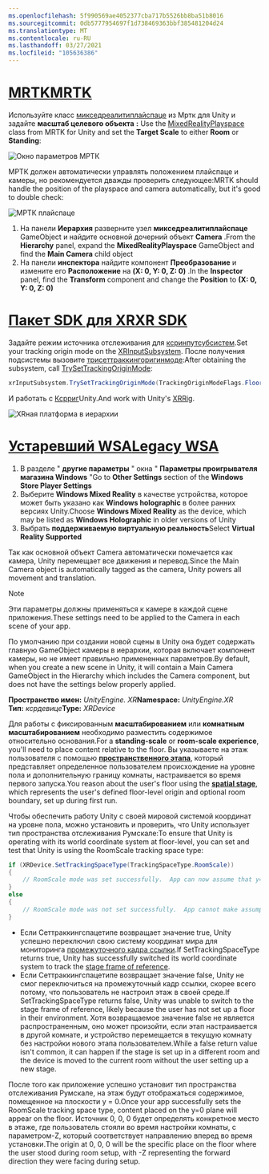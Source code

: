 ```yaml
---
ms.openlocfilehash: 5f990569ae4052377cba717b5526bb8ba51b8016
ms.sourcegitcommit: 0db5777954697f1d738469363bbf385481204d24
ms.translationtype: MT
ms.contentlocale: ru-RU
ms.lasthandoff: 03/27/2021
ms.locfileid: "105636386"
---
```

# <a name="mrtk"></a>[<span data-ttu-id="4b087-101">MRTK</span><span class="sxs-lookup"><span data-stu-id="4b087-101">MRTK</span></span>](#tab/mrtk)
<!-- NEVER CHANGE THE ABOVE LINE! -->

<span data-ttu-id="4b087-102">Используйте класс [микседреалитиплайспаце](https://docs.microsoft.com/dotnet/api/microsoft.mixedreality.toolkit.mixedrealityplayspace) из Мртк для Unity и задайте **масштаб целевого объекта** **:** </span><span class="sxs-lookup"><span data-stu-id="4b087-102">Use the [MixedRealityPlayspace](https://docs.microsoft.com/dotnet/api/microsoft.mixedreality.toolkit.mixedrealityplayspace) class from MRTK for Unity and set the **Target Scale** to either **Room** or **Standing**:</span></span>

![Окно параметров МРТК](../../images/mrtk-target-scale.png)

<span data-ttu-id="4b087-104">МРТК должен автоматически управлять положением плайспаце и камеры, но рекомендуется дважды проверить следующее:</span><span class="sxs-lookup"><span data-stu-id="4b087-104">MRTK should handle the position of the playspace and camera automatically, but it's good to double check:</span></span>

![МРТК плайспаце](../../images/mrtk-playspace.png)

1. <span data-ttu-id="4b087-106">На панели **Иерархия** разверните узел **микседреалитиплайспаце** GameObject и найдите основной дочерний объект **Camera** .</span><span class="sxs-lookup"><span data-stu-id="4b087-106">From the **Hierarchy** panel, expand the **MixedRealityPlayspace** GameObject and find the **Main Camera** child object</span></span>
2. <span data-ttu-id="4b087-107">На панели **инспектора** найдите компонент **Преобразование** и измените его **Расположение** на **(X: 0, Y: 0, Z: 0)** .</span><span class="sxs-lookup"><span data-stu-id="4b087-107">In the **Inspector** panel, find the **Transform** component and change the **Position** to **(X: 0, Y: 0, Z: 0)**</span></span>

# <a name="xr-sdk"></a>[<span data-ttu-id="4b087-108">Пакет SDK для XR</span><span class="sxs-lookup"><span data-stu-id="4b087-108">XR SDK</span></span>](#tab/xr)
<!-- NEVER CHANGE THE ABOVE LINE! -->

<span data-ttu-id="4b087-109">Задайте режим источника отслеживания для [ксринпутсубсистем](https://docs.unity3d.com/Documentation/ScriptReference/XR.XRInputSubsystem.html).</span><span class="sxs-lookup"><span data-stu-id="4b087-109">Set your tracking origin mode on the [XRInputSubsystem](https://docs.unity3d.com/Documentation/ScriptReference/XR.XRInputSubsystem.html).</span></span> <span data-ttu-id="4b087-110">После получения подсистемы вызовите [трисеттраккингоригинмоде](https://docs.unity3d.com/Documentation/ScriptReference/XR.XRInputSubsystem.TrySetTrackingOriginMode.html):</span><span class="sxs-lookup"><span data-stu-id="4b087-110">After obtaining the subsystem, call [TrySetTrackingOriginMode](https://docs.unity3d.com/Documentation/ScriptReference/XR.XRInputSubsystem.TrySetTrackingOriginMode.html):</span></span>

```cs
xrInputSubsystem.TrySetTrackingOriginMode(TrackingOriginModeFlags.Floor);
```

<span data-ttu-id="4b087-111">И работать с [Ксрриг](https://docs.unity3d.com/Manual/configuring-project-for-xr.html)Unity.</span><span class="sxs-lookup"><span data-stu-id="4b087-111">And work with Unity's [XRRig](https://docs.unity3d.com/Manual/configuring-project-for-xr.html).</span></span>

![XRная платформа в иерархии](../../images/xrsdk-xrrig.png)

# <a name="legacy-wsa"></a>[<span data-ttu-id="4b087-113">Устаревший WSA</span><span class="sxs-lookup"><span data-stu-id="4b087-113">Legacy WSA</span></span>](#tab/wsa)
<!-- NEVER CHANGE THE ABOVE LINE! -->

1. <span data-ttu-id="4b087-114">В разделе " **другие параметры** " окна " **Параметры проигрывателя магазина Windows** "</span><span class="sxs-lookup"><span data-stu-id="4b087-114">Go to **Other Settings** section of the **Windows Store Player Settings**</span></span>
2. <span data-ttu-id="4b087-115">Выберите **Windows Mixed Reality** в качестве устройства, которое может быть указано как **Windows holographic** в более ранних версиях Unity.</span><span class="sxs-lookup"><span data-stu-id="4b087-115">Choose **Windows Mixed Reality** as the device, which may be listed as **Windows Holographic** in older versions of Unity</span></span>
3. <span data-ttu-id="4b087-116">Выбрать **поддерживаемую виртуальную реальность**</span><span class="sxs-lookup"><span data-stu-id="4b087-116">Select **Virtual Reality Supported**</span></span>

<span data-ttu-id="4b087-117">Так как основной объект Camera автоматически помечается как камера, Unity перемещает все движения и перевод.</span><span class="sxs-lookup"><span data-stu-id="4b087-117">Since the Main Camera object is automatically tagged as the camera, Unity powers all movement and translation.</span></span>

>[!NOTE]
><span data-ttu-id="4b087-118">Эти параметры должны применяться к камере в каждой сцене приложения.</span><span class="sxs-lookup"><span data-stu-id="4b087-118">These settings need to be applied to the Camera in each scene of your app.</span></span>
>
><span data-ttu-id="4b087-119">По умолчанию при создании новой сцены в Unity она будет содержать главную GameObject камеры в иерархии, которая включает компонент камеры, но не имеет правильно примененных параметров.</span><span class="sxs-lookup"><span data-stu-id="4b087-119">By default, when you create a new scene in Unity, it will contain a Main Camera GameObject in the Hierarchy which includes the Camera component, but does not have the settings below properly applied.</span></span>

<span data-ttu-id="4b087-120">**Пространство имен:** *UnityEngine. XR*</span><span class="sxs-lookup"><span data-stu-id="4b087-120">**Namespace:** *UnityEngine.XR*</span></span><br>
<span data-ttu-id="4b087-121">**Тип:** *ксрдевице*</span><span class="sxs-lookup"><span data-stu-id="4b087-121">**Type:** *XRDevice*</span></span>

<span data-ttu-id="4b087-122">Для работы с фиксированным **масштабированием** или **комнатным масштабированием** необходимо разместить содержимое относительно основания.</span><span class="sxs-lookup"><span data-stu-id="4b087-122">For a **standing-scale** or **room-scale experience**, you'll need to place content relative to the floor.</span></span> <span data-ttu-id="4b087-123">Вы указываете на этаж пользователя с помощью **[пространственного этапа](../../../../design/coordinate-systems.md#spatial-coordinate-systems)**, который представляет определенное пользователем происхождение на уровне пола и дополнительную границу комнаты, настраивается во время первого запуска.</span><span class="sxs-lookup"><span data-stu-id="4b087-123">You reason about the user's floor using the **[spatial stage](../../../../design/coordinate-systems.md#spatial-coordinate-systems)**, which represents the user's defined floor-level origin and optional room boundary, set up during first run.</span></span>

<span data-ttu-id="4b087-124">Чтобы обеспечить работу Unity с своей мировой системой координат на уровне пола, можно установить и проверить, что Unity использует тип пространства отслеживания Румскале:</span><span class="sxs-lookup"><span data-stu-id="4b087-124">To ensure that Unity is operating with its world coordinate system at floor-level, you can set and test that Unity is using the RoomScale tracking space type:</span></span>

```cs
if (XRDevice.SetTrackingSpaceType(TrackingSpaceType.RoomScale))
{
    // RoomScale mode was set successfully.  App can now assume that y=0 in Unity world coordinate represents the floor.
}
else
{
    // RoomScale mode was not set successfully.  App cannot make assumptions about where the floor plane is.
}
```

* <span data-ttu-id="4b087-125">Если Сеттраккингспацетипе возвращает значение true, Unity успешно переключил свою систему координат мира для мониторинга [промежуточного кадра ссылки](../../../../design/coordinate-systems.md#spatial-coordinate-systems).</span><span class="sxs-lookup"><span data-stu-id="4b087-125">If SetTrackingSpaceType returns true, Unity has successfully switched its world coordinate system to track the [stage frame of reference](../../../../design/coordinate-systems.md#spatial-coordinate-systems).</span></span>
* <span data-ttu-id="4b087-126">Если Сеттраккингспацетипе возвращает значение false, Unity не смог переключиться на промежуточный кадр ссылки, скорее всего потому, что пользователь не настроил этаж в своей среде.</span><span class="sxs-lookup"><span data-stu-id="4b087-126">If SetTrackingSpaceType returns false, Unity was unable to switch to the stage frame of reference, likely because the user has not set up a floor in their environment.</span></span> <span data-ttu-id="4b087-127">Хотя возвращаемое значение false не является распространенным, оно может произойти, если этап настраивается в другой комнате, и устройство перемещается в текущую комнату без настройки нового этапа пользователем.</span><span class="sxs-lookup"><span data-stu-id="4b087-127">While a false return value isn't common, it can happen if the stage is set up in a different room and the device is moved to the current room without the user setting up a new stage.</span></span>

<span data-ttu-id="4b087-128">После того как приложение успешно установит тип пространства отслеживания Румскале, на этаж будут отображаться содержимое, помещенное на плоскости y = 0.</span><span class="sxs-lookup"><span data-stu-id="4b087-128">Once your app successfully sets the RoomScale tracking space type, content placed on the y=0 plane will appear on the floor.</span></span> <span data-ttu-id="4b087-129">Источник 0, 0, 0 будет определять конкретное место в этаже, где пользователь стояли во время настройки комнаты, с параметром-Z, который соответствует направлению вперед во время установки.</span><span class="sxs-lookup"><span data-stu-id="4b087-129">The origin at 0, 0, 0 will be the specific place on the floor where the user stood during room setup, with -Z representing the forward direction they were facing during setup.</span></span>